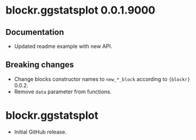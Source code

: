 # blockr.ggstatsplot 0.0.1.9000

## Documentation
- Updated readme example with new API.

## Breaking changes
- Change blocks constructor names to `new_*_block` according to `{blockr}` 0.0.2.
- Remove `data` parameter from functions.

# blockr.ggstatsplot

* Initial GitHub release.
